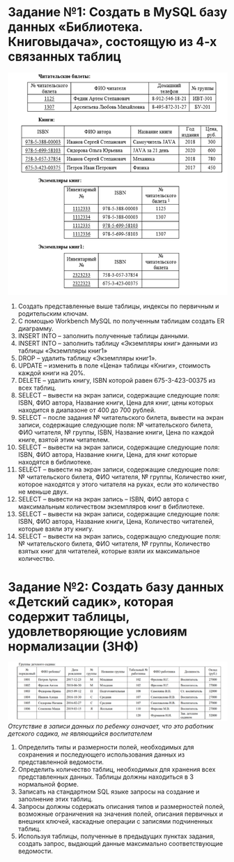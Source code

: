# Задание №1: Создать в MySQL базу данных «Библиотека. Книговыдача», состоящую из 4-х связанных таблиц

![Tables](Tables.png)

1.	Создать представленные выше таблицы, индексы по первичным и родительским ключам.
2.	С помощью Workbench MySQL по полученным таблицам создать ER диаграмму.
3.	INSERT INTO – заполнить полученные таблицы данными.
4.	INSERT INTO – заполнить таблицу «Экземпляры книг» данными из таблицы «Экземпляры книг1»
5.	DROP – удалить таблицу «Экземпляры книг1».
6.	UPDATE – изменить в поле «Цена» таблицы «Книги», стоимость каждой книги на 20%.
7.	DELETE – удалить книгу, ISBN которой равен 675-3-423-00375 из всех таблиц.
8.	SELECT – вывести на экран записи, содержащие следующие поля: ISBN, ФИО автора, Название книги, Цена для книг, цены которых находится в диапазоне от 400 до 700 рублей.
9.	SELECT – после задания № читательского билета, вывести на экран записи, содержащие следующие поля: № читательского билета, ФИО читателя, № группы, ISBN, Название книги, Цена по каждой книге, взятой этим читателем.
10.	SELECT – вывести на экран записи, содержащие следующие поля: ISBN, ФИО автора, Название книги, Цена, для книг которые находятся в библиотеке.
11.	SELECT – вывести на экран записи, содержащие следующие поля: № читательского билета, ФИО читателя, № группы, Количество книг, которое находятся у этого читателя на руках, если это количество не меньше двух.
12.	SELECT – вывести на экран запись – ISBN, ФИО автора c максимальным количеством экземпляров книг в библиотеке.
13.	SELECT – вывести на экран записи, содержащие следующие поля: ISBN, ФИО автора, Название книги, Цена, Количество читателей, которые взяли эту книгу.
14.	SELECT – вывести на экран запись, содержащую следующие поля: № читательского билета, ФИО читателя, № группы, Количество взятых книг для читателей, которые взяли их максимальное количество.

# Задание №2: Создать базу данных «Детский садик», которая содержит таблицы, удовлетворяющие условиям нормализации (3НФ)

![Tables](Tables2.png)
*Отсутствие в записи данных по ребенку означает, что это работник детского садика, не являющийся воспитателем*

1. Определить типы и размерности полей, необходимых для сохранения и последующего использования данных из представленной
ведомости.
2. Определить количество таблиц, необходимых для хранения всех представленных данных. Таблицы должны находиться в 3
нормальной форме.
3. Записать на стандартном SQL языке запросы на создание и заполнение этих таблиц.
4. Запросы должны содержать описания типов и размерностей полей, возможные ограничения на значения полей, описания
первичных и внешних ключей, каскадные операции с записями подчиненных таблиц.
5. Используя таблицы, полученные в предыдущих пунктах задания, создать запрос, выдающий данные максимально
соответствующие ведомости.
